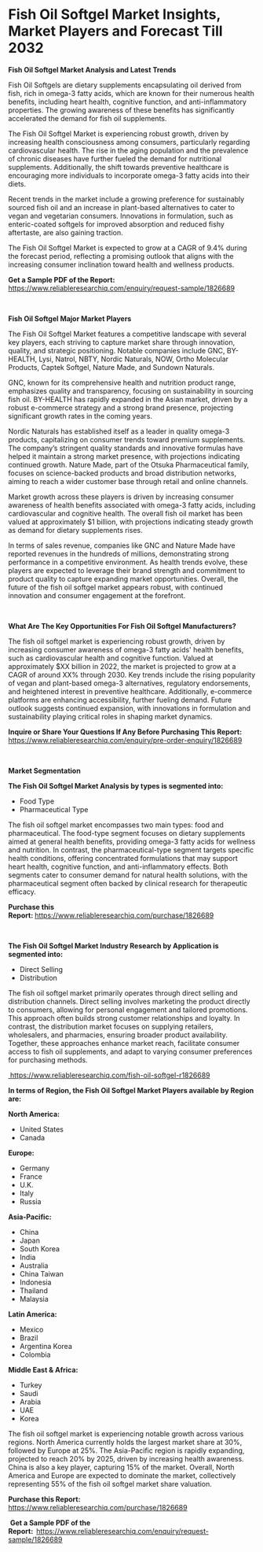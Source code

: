 <p><h1>Fish Oil Softgel Market Insights, Market Players and Forecast Till 2032</h1></p><p><strong>Fish Oil Softgel Market Analysis and Latest Trends</strong></p>
<p><p>Fish Oil Softgels are dietary supplements encapsulating oil derived from fish, rich in omega-3 fatty acids, which are known for their numerous health benefits, including heart health, cognitive function, and anti-inflammatory properties. The growing awareness of these benefits has significantly accelerated the demand for fish oil supplements.</p><p>The Fish Oil Softgel Market is experiencing robust growth, driven by increasing health consciousness among consumers, particularly regarding cardiovascular health. The rise in the aging population and the prevalence of chronic diseases have further fueled the demand for nutritional supplements. Additionally, the shift towards preventive healthcare is encouraging more individuals to incorporate omega-3 fatty acids into their diets.</p><p>Recent trends in the market include a growing preference for sustainably sourced fish oil and an increase in plant-based alternatives to cater to vegan and vegetarian consumers. Innovations in formulation, such as enteric-coated softgels for improved absorption and reduced fishy aftertaste, are also gaining traction. </p><p>The Fish Oil Softgel Market is expected to grow at a CAGR of 9.4% during the forecast period, reflecting a promising outlook that aligns with the increasing consumer inclination toward health and wellness products.</p></p>
<p><strong>Get a Sample PDF of the Report:&nbsp;</strong> <a href="https://www.reliableresearchiq.com/enquiry/request-sample/1826689?utm_campaign=3138&utm_medium=2&utm_source=Github&utm_content=ia&utm_term=19042025&utm_id=fish-oil-softgel">https://www.reliableresearchiq.com/enquiry/request-sample/1826689</a></p>
<p>&nbsp;</p>
<p><strong>Fish Oil Softgel Major Market Players</strong></p>
<p><p>The Fish Oil Softgel Market features a competitive landscape with several key players, each striving to capture market share through innovation, quality, and strategic positioning. Notable companies include GNC, BY-HEALTH, Lysi, Natrol, NBTY, Nordic Naturals, NOW, Ortho Molecular Products, Captek Softgel, Nature Made, and Sundown Naturals.</p><p>GNC, known for its comprehensive health and nutrition product range, emphasizes quality and transparency, focusing on sustainability in sourcing fish oil. BY-HEALTH has rapidly expanded in the Asian market, driven by a robust e-commerce strategy and a strong brand presence, projecting significant growth rates in the coming years.</p><p>Nordic Naturals has established itself as a leader in quality omega-3 products, capitalizing on consumer trends toward premium supplements. The company’s stringent quality standards and innovative formulas have helped it maintain a strong market presence, with projections indicating continued growth. Nature Made, part of the Otsuka Pharmaceutical family, focuses on science-backed products and broad distribution networks, aiming to reach a wider customer base through retail and online channels.</p><p>Market growth across these players is driven by increasing consumer awareness of health benefits associated with omega-3 fatty acids, including cardiovascular and cognitive health. The overall fish oil market has been valued at approximately $1 billion, with projections indicating steady growth as demand for dietary supplements rises.</p><p>In terms of sales revenue, companies like GNC and Nature Made have reported revenues in the hundreds of millions, demonstrating strong performance in a competitive environment. As health trends evolve, these players are expected to leverage their brand strength and commitment to product quality to capture expanding market opportunities. Overall, the future of the fish oil softgel market appears robust, with continued innovation and consumer engagement at the forefront.</p></p>
<p>&nbsp;</p>
<p><strong>What Are The Key Opportunities For Fish Oil Softgel Manufacturers?</strong></p>
<p><p>The fish oil softgel market is experiencing robust growth, driven by increasing consumer awareness of omega-3 fatty acids' health benefits, such as cardiovascular health and cognitive function. Valued at approximately $XX billion in 2022, the market is projected to grow at a CAGR of around XX% through 2030. Key trends include the rising popularity of vegan and plant-based omega-3 alternatives, regulatory endorsements, and heightened interest in preventive healthcare. Additionally, e-commerce platforms are enhancing accessibility, further fueling demand. Future outlook suggests continued expansion, with innovations in formulation and sustainability playing critical roles in shaping market dynamics.</p></p>
<p><strong>Inquire or Share Your Questions If Any Before Purchasing This Report:</strong> <a href="https://www.reliableresearchiq.com/enquiry/pre-order-enquiry/1826689?utm_campaign=3138&utm_medium=2&utm_source=Github&utm_content=ia&utm_term=19042025&utm_id=fish-oil-softgel">https://www.reliableresearchiq.com/enquiry/pre-order-enquiry/1826689</a></p>
<p>&nbsp;</p>
<p><strong>Market Segmentation</strong></p>
<p><strong>The Fish Oil Softgel Market Analysis by types is segmented into:</strong></p>
<p><ul><li>Food Type</li><li>Pharmaceutical Type</li></ul></p>
<p><p>The fish oil softgel market encompasses two main types: food and pharmaceutical. The food-type segment focuses on dietary supplements aimed at general health benefits, providing omega-3 fatty acids for wellness and nutrition. In contrast, the pharmaceutical-type segment targets specific health conditions, offering concentrated formulations that may support heart health, cognitive function, and anti-inflammatory effects. Both segments cater to consumer demand for natural health solutions, with the pharmaceutical segment often backed by clinical research for therapeutic efficacy.</p></p>
<p><strong>Purchase this Report:&nbsp;</strong><a href="https://www.reliableresearchiq.com/purchase/1826689?utm_campaign=3138&utm_medium=2&utm_source=Github&utm_content=ia&utm_term=19042025&utm_id=fish-oil-softgel">https://www.reliableresearchiq.com/purchase/1826689</a></p>
<p>&nbsp;</p>
<p><strong>The Fish Oil Softgel Market Industry Research by Application is segmented into:</strong></p>
<p><ul><li>Direct Selling</li><li>Distribution</li></ul></p>
<p><p>The fish oil softgel market primarily operates through direct selling and distribution channels. Direct selling involves marketing the product directly to consumers, allowing for personal engagement and tailored promotions. This approach often builds strong customer relationships and loyalty. In contrast, the distribution market focuses on supplying retailers, wholesalers, and pharmacies, ensuring broader product availability. Together, these approaches enhance market reach, facilitate consumer access to fish oil supplements, and adapt to varying consumer preferences for purchasing methods.</p></p>
<p><a href="https://www.reliableresearchiq.com/fish-oil-softgel-r1826689?utm_campaign=3138&utm_medium=2&utm_source=Github&utm_content=ia&utm_term=19042025&utm_id=fish-oil-softgel">&nbsp;https://www.reliableresearchiq.com/fish-oil-softgel-r1826689</a></p>
<p><strong>In terms of Region, the Fish Oil Softgel Market Players available by Region are:</strong></p>
<p>
    <p> <strong> North America: </strong>
        <ul>
            <li>United States</li>
            <li>Canada</li>
        </ul>
        </p> 
    <p> <strong> Europe: </strong>
        <ul>
            <li>Germany</li>
            <li>France</li>
            <li>U.K.</li>
            <li>Italy</li>
            <li>Russia</li>
        </ul>
        </p> 
    <p> <strong> Asia-Pacific: </strong>
        <ul>
            <li>China</li>
            <li>Japan</li>
            <li>South Korea</li>
            <li>India</li>
            <li>Australia</li>
            <li>China Taiwan</li>
            <li>Indonesia</li>
            <li>Thailand</li>
            <li>Malaysia</li>
        </ul>
        </p> 
    <p> <strong> Latin America: </strong>
        <ul>
            <li>Mexico</li>
            <li>Brazil</li>
            <li>Argentina Korea</li>
            <li>Colombia</li>
        </ul>
        </p> 
    <p> <strong> Middle East & Africa: </strong>
        <ul>
            <li>Turkey</li>
            <li>Saudi</li>
            <li>Arabia</li>
            <li>UAE</li>
            <li>Korea</li>
        </ul>
    </p>
    </p>
<p><p>The fish oil softgel market is experiencing notable growth across various regions. North America currently holds the largest market share at 30%, followed by Europe at 25%. The Asia-Pacific region is rapidly expanding, projected to reach 20% by 2025, driven by increasing health awareness. China is also a key player, capturing 15% of the market. Overall, North America and Europe are expected to dominate the market, collectively representing 55% of the fish oil softgel market share valuation.</p></p>
<p><strong>Purchase this Report: </strong><a href="https://www.reliableresearchiq.com/purchase/1826689?utm_campaign=3138&utm_medium=2&utm_source=Github&utm_content=ia&utm_term=19042025&utm_id=fish-oil-softgel">https://www.reliableresearchiq.com/purchase/1826689</a></p>
<p>&nbsp;<strong>Get a Sample PDF of the Report:&nbsp;&nbsp;</strong><a href="https://www.reliableresearchiq.com/enquiry/request-sample/1826689?utm_campaign=3138&utm_medium=2&utm_source=Github&utm_content=ia&utm_term=19042025&utm_id=fish-oil-softgel">https://www.reliableresearchiq.com/enquiry/request-sample/1826689</a></p>
<p><strong></strong></p>
<p><p></p><p></p><p></p></p>